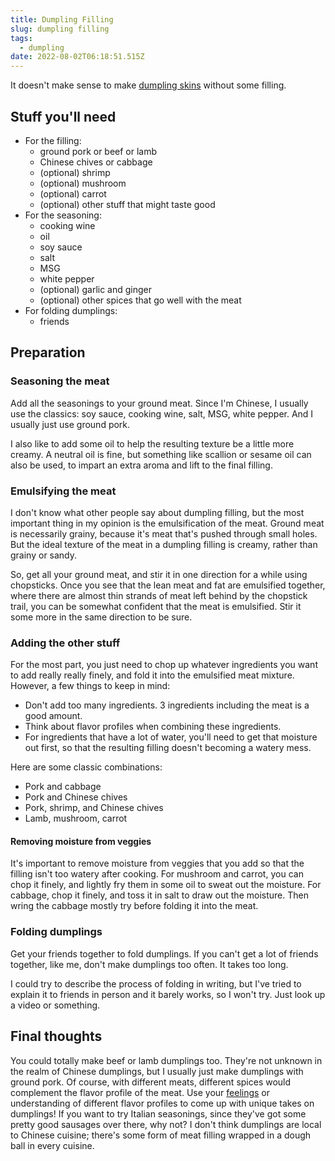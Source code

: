 ```yaml
---
title: Dumpling Filling
slug: dumpling filling
tags:
  - dumpling
date: 2022-08-02T06:18:51.515Z
---
```

It doesn't make sense to make [dumpling skins](/recipes/homemade-dumpling-skins) without some filling.

## Stuff you'll need

* For the filling:
  * ground pork or beef or lamb
  * Chinese chives or cabbage
  * (optional) shrimp
  * (optional) mushroom
  * (optional) carrot
  * (optional) other stuff that might taste good
* For the seasoning:
  * cooking wine
  * oil
  * soy sauce
  * salt
  * MSG
  * white pepper
  * (optional) garlic and ginger
  * (optional) other spices that go well with the meat
* For folding dumplings:
  * friends

## Preparation

### Seasoning the meat

Add all the seasonings to your ground meat. Since I'm Chinese, I usually use the classics: soy sauce, cooking wine, salt, MSG, white pepper. And I usually just use ground pork.

I also like to add some oil to help the resulting texture be a little more creamy. A neutral oil is fine, but something like scallion or sesame oil can also be used, to impart an extra aroma and lift to the final filling.

### Emulsifying the meat

I don't know what other people say about dumpling filling, but the most important thing in my opinion is the emulsification of the meat. Ground meat is necessarily grainy, because it's meat that's pushed through small holes. But the ideal texture of the meat in a dumpling filling is creamy, rather than grainy or sandy.

So, get all your ground meat, and stir it in one direction for a while using chopsticks. Once you see that the lean meat and fat are emulsified together, where there are almost thin strands of meat left behind by the chopstick trail, you can be somewhat confident that the meat is emulsified. Stir it some more in the same direction to be sure.

### Adding the other stuff

For the most part, you just need to chop up whatever ingredients you want to add really really finely, and fold it into the emulsified meat mixture. However, a few things to keep in mind:
- Don't add too many ingredients. 3 ingredients including the meat is a good amount.
- Think about flavor profiles when combining these ingredients.
- For ingredients that have a lot of water, you'll need to get that moisture out first, so that the resulting filling doesn't becoming a watery mess.

Here are some classic combinations:
- Pork and cabbage
- Pork and Chinese chives
- Pork, shrimp, and Chinese chives
- Lamb, mushroom, carrot

#### Removing moisture from veggies

It's important to remove moisture from veggies that you add so that the filling isn't too watery after cooking. For mushroom and carrot, you can chop it finely, and lightly fry them in some oil to sweat out the moisture. For cabbage, chop it finely, and toss it in salt to draw out the moisture. Then wring the cabbage mostly try before folding it into the meat.

### Folding dumplings

Get your friends together to fold dumplings. If you can't get a lot of friends together, like me, don't make dumplings too often. It takes too long.

I could try to describe the process of folding in writing, but I've tried to explain it to friends in person and it barely works, so I won't try. Just look up a video or something.

## Final thoughts

You could totally make beef or lamb dumplings too. They're not unknown in the realm of Chinese dumplings, but I usually just make dumplings with ground pork. Of course, with different meats, different spices would complement the flavor profile of the meat. Use your [feelings](/principles/cooking-with-feelings) or understanding of different flavor profiles to come up with unique takes on dumplings! If you want to try Italian seasonings, since they've got some pretty good sausages over there, why not? I don't think dumplings are local to Chinese cuisine; there's some form of meat filling wrapped in a dough ball in every cuisine.
